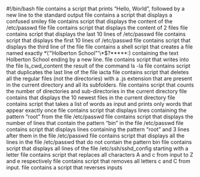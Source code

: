 #!/bin/bash
file contains a script that prints “Hello, World”, followed by a new line to the standard output
file contains a script that displays a confused smiley
file contains script that displays  the content of the /etc/passwd file
file contains script that displays the content of 2 files
file contains script that displays the last 10 lines of /etc/passwd
file contains script that displays the first 10 lines of /etc/passwd
file contains script that displays the third line of the file 
file contains a shell script that creates a file named exactly \*\\'"Holberton School"\'\\*$\?\*\*\*\*\*:) containing the text Holberton School ending by a new line.
file contains script that writes into the file ls_cwd_content the result of the command ls -la
file contains script that duplicates the last line of the file iacta
file contains script that deletes all the regular files (not the directories) with a .js extension that are present in the current directory and all its subfolders.
file contains script that counts the number of directories and sub-directories in the current directory
file contains that displays the 10 newest files in the current directory
file contains script that takes a list of words as input and prints only words that appear exactly once
file contains script that displays lines containing the pattern “root” from the file /etc/passwd
file contains script that displays the number of lines that contain the pattern “bin” in the file /etc/passwd
file contains script that displays  lines containing the pattern “root” and 3 lines after them in the file /etc/passwd
file contains script that displays all the lines in the file /etc/passwd that do not contain the pattern bin
file contains script that displays all lines of the file /etc/ssh/sshd_config starting with a letter
file contains script that replaces all characters A and c from input to Z and e respectively
file contains script that removes all letters c and C from input.
file contains a script that reverses inputs

